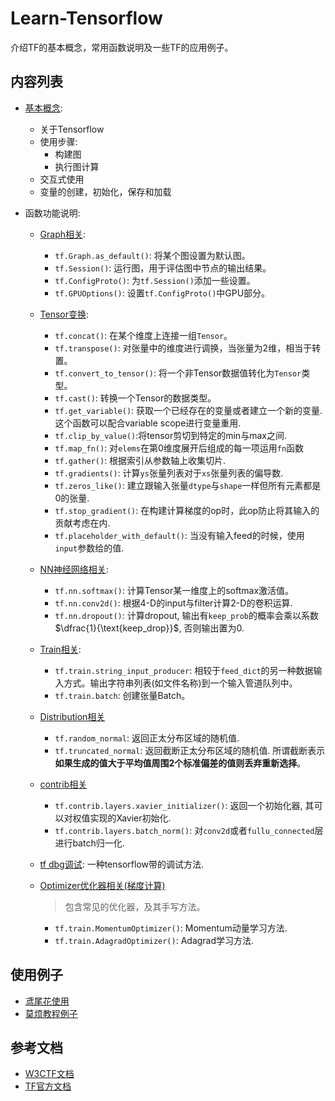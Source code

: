 # Learn-Tensorflow

介绍TF的基本概念，常用函数说明及一些TF的应用例子。

## 内容列表

- [基本概念](./tf_basic_concept.ipynb):

  - 关于Tensorflow
  - 使用步骤:
    - 构建图
    - 执行图计算
  - 交互式使用
  - 变量的创建，初始化，保存和加载

- 函数功能说明:
  
  - [Graph相关](./tf_graph_ops.ipynb):
  
    - `tf.Graph.as_default()`: 将某个图设置为默认图。
    - `tf.Session()`: 运行图，用于评估图中节点的输出结果。
    - `tf.ConfigProto()`: 为`tf.Session()`添加一些设置。
    - `tf.GPUOptions()`: 设置`tf.ConfigProto()`中GPU部分。

  - [Tensor变换](./tf_tensor_ops.ipynb):
  
    - `tf.concat()`: 在某个维度上连接一组`Tensor`。
    - `tf.transpose()`: 对张量中的维度进行调换，当张量为2维，相当于转置。
    - `tf.convert_to_tensor()`: 将一个非Tensor数据值转化为`Tensor`类型。
    - `tf.cast()`: 转换一个Tensor的数据类型。
    - `tf.get_variable()`: 获取一个已经存在的变量或者建立一个新的变量. 这个函数可以配合variable scope进行变量重用.
    - `tf.clip_by_value()`:将tensor剪切到特定的min与max之间.
    - `tf.map_fn()`: 对`elems`在第0维度展开后组成的每一项运用`fn`函数
    - `tf.gather()`: 根据索引从参数轴上收集切片.
    - `tf.gradients()`: 计算`ys`张量列表对于`xs`张量列表的偏导数.
    - `tf.zeros_like()`: 建立跟输入张量`dtype`与`shape`一样但所有元素都是0的张量.
    - `tf.stop_gradient()`: 在构建计算梯度的op时，此op防止将其输入的贡献考虑在内.
    - `tf.placeholder_with_default()`: 当没有输入feed的时候，使用`input`参数给的值.

  - [NN神经网络相关](./tf_nn_ops.ipynb):
  
    - `tf.nn.softmax()`: 计算Tensor某一维度上的softmax激活值。
    - `tf.nn.conv2d()`: 根据4-D的input与filter计算2-D的卷积运算.
    - `tf.nn.dropout()`: 计算dropout, 输出有`keep_prob`的概率会乘以系数$\dfrac{1}{\text{keep_drop}}$, 否则输出置为0.

  - [Train相关](./tf_train_ops.ipynb):

    - `tf.train.string_input_producer`: 相较于`feed_dict`的另一种数据输入方式。输出字符串列表(如文件名称)到一个输入管道队列中。
    - `tf.train.batch`: 创建张量Batch。

  - [Distribution相关](./tf_distribution_ops.ipynb)
    - `tf.random_normal`: 返回正太分布区域的随机值.
    - `tf.truncated_normal`: 返回截断正太分布区域的随机值. 所谓截断表示**如果生成的值大于平均值周围2个标准偏差的值则丢弃重新选择**。
  
  - [contrib相关](./tf_contrib.ipynb)
    - `tf.contrib.layers.xavier_initializer()`: 返回一个初始化器, 其可以对权值实现的Xavier初始化.
    - `tf.contrib.layers.batch_norm()`: 对`conv2d`或者`fullu_connected`层进行batch归一化.

  - [tf dbg调试](./tf_dbg.py): 一种tensorflow带的调试方法.
  
  - [Optimizer优化器相关(梯度计算)](./tf_train_optimizer.ipynb)
    > 包含常见的优化器，及其手写方法。
    - `tf.train.MomentumOptimizer()`: Momentum动量学习方法.
    - `tf.train.AdagradOptimizer()`: Adagrad学习方法.

## 使用例子

- [鸢尾花使用](./tf-official/eager_execution_start.ipynb)
- [莫烦教程例子](./tf-mofan/)

## 参考文档

- [W3CTF文档](https://www.w3cschool.cn/tensorflow_python/)
- [TF官方文档](https://www.tensorflow.org/api_docs/python/)